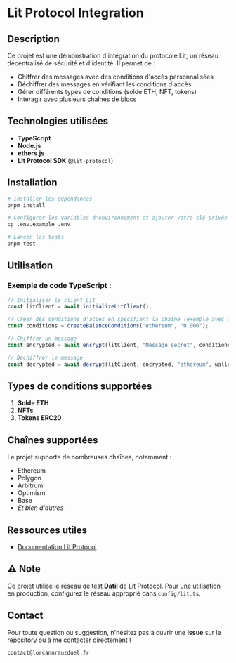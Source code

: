 # Lit Protocol Integration

## Description

Ce projet est une démonstration d'intégration du protocole Lit, un réseau décentralisé de sécurité et d'identité. Il permet de :

- Chiffrer des messages avec des conditions d'accès personnalisées
- Déchiffrer des messages en vérifiant les conditions d'accès
- Gérer différents types de conditions (solde ETH, NFT, tokens)
- Interagir avec plusieurs chaînes de blocs

## Technologies utilisées

- **TypeScript**
- **Node.js**
- **ethers.js**
- **Lit Protocol SDK** (`@lit-protocol`)

## Installation

```bash
# Installer les dépendances
pnpm install

# Configurer les variables d'environnement et ajouter votre clé privée (PRIVATE_KEY)
cp .env.example .env

# Lancer les tests
pnpm test
```

## Utilisation

### Exemple de code TypeScript :

```typescript
// Initialiser le client Lit
const litClient = await initializeLitClient();

// Créer des conditions d'accès en spécifiant la chaîne (exemple avec un solde en ETH minimum)
const conditions = createBalanceConditions("ethereum", "0.006");

// Chiffrer un message
const encrypted = await encrypt(litClient, "Message secret", conditions);

// Déchiffrer le message
const decrypted = await decrypt(litClient, encrypted, "ethereum", wallet);
```

## Types de conditions supportées

1. **Solde ETH**
2. **NFTs**
3. **Tokens ERC20**

## Chaînes supportées

Le projet supporte de nombreuses chaînes, notamment :

- Ethereum
- Polygon
- Arbitrum
- Optimism
- Base
- _Et bien d'autres_

## Ressources utiles

- [Documentation Lit Protocol](https://litprotocol.com/docs)

## ⚠️ Note

Ce projet utilise le réseau de test **Datil** de Lit Protocol. Pour une utilisation en production, configurez le réseau approprié dans `config/lit.ts`.

## Contact

Pour toute question ou suggestion, n'hésitez pas à ouvrir une **issue** sur le repository ou à me contacter directement !

```
contact@lorcannrauzduel.fr
```
